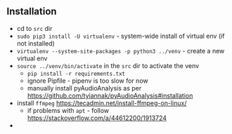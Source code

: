 ## Installation

* cd to `src` dir
* `sudo pip3 install -U virtualenv` - system-wide install of virtual env (if not installed)
* `virtualenv --system-site-packages -p python3 ../venv` - create a new virtual env
* `source ../venv/bin/activate` in the `src` dir to activate the venv
    * `pip install -r requirements.txt`
    * ignore Pipfile - pipenv is too slow for now
    * manually install pyAudioAnalysis as per https://github.com/tyiannak/pyAudioAnalysis#installation
* install `ffmpeg` https://tecadmin.net/install-ffmpeg-on-linux/
    * if problems with `apt` - follow https://stackoverflow.com/a/44612200/1913724
*
